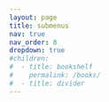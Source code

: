 ```yaml
---
layout: page
title: submenus
nav: true
nav_order: 8
dropdown: true
#children:
#  - title: bookshelf
#    permalink: /books/
#  - title: divider
---
```

